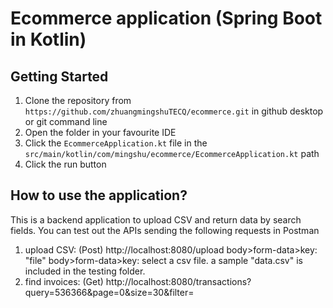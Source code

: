 # Ecommerce application (Spring Boot in Kotlin)

## Getting Started
1. Clone the repository from `https://github.com/zhuangmingshuTECQ/ecommerce.git` in github desktop or git command line
2. Open the folder in your favourite IDE
3. Click the `EcommerceApplication.kt` file in the `src/main/kotlin/com/mingshu/ecommerce/EcommerceApplication.kt` path
4. Click the run button

## How to use the application?
This is a backend application to upload CSV and return data by search fields.
You can test out the APIs sending the following requests in Postman
1. upload CSV: (Post) http://localhost:8080/upload
body>form-data>key: "file"
body>form-data>key: select a csv file. a sample "data.csv" is included in the testing folder.
2. find invoices: (Get) http://localhost:8080/transactions?query=536366&page=0&size=30&filter=